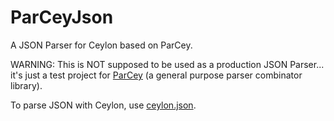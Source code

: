 # ParCeyJson

A JSON Parser for Ceylon based on ParCey.

WARNING: This is NOT supposed to be used as a production JSON Parser... it's just
a test project for [ParCey](https://github.com/renatoathaydes/parcey)
(a general purpose parser combinator library).

To parse JSON with Ceylon, use [ceylon.json](https://modules.ceylon-lang.org/repo/1/ceylon/json/1.2.0/module-doc/api/index.html).

